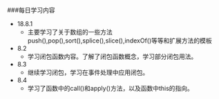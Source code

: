 ###每日学习内容
* 18.8.1
    * 主要学习了关于数组的一些方法push(),pop(),sort(),splice(),slice(),indexOf()等等和扩展方法的模板
* 8.2
    * 学习闭包函数内容。了解了闭包函数概念，学习部分闭包用法。
* 8.3
    * 继续学习闭包，学习在事件处理中应用闭包。
* 8.4
    * 学习了函数中的call()和apply()方法，以及函数中this的指向。